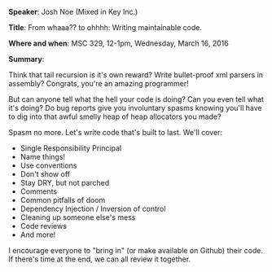 **Speaker**: Josh Noe (Mixed in Key Inc.)

**Title**: From whaaa?? to ohhhh: Writing maintainable code.

**Where and when**: MSC 329, 12-1pm,  Wednesday, March 16, 2016

**Summary**:

Think that tail recursion is it's own reward? 
Write bullet-proof xml parsers in assembly? 
Congrats, you're an amazing programmer!

But can anyone tell what the hell your code is doing? 
Can you even tell what it's doing? 
Do bug reports give you involuntary spasms knowing you'll have to dig into that 
awful smelly heap of heap allocators you made?

Spasm no more. Let's write code that's built to last. We'll cover:

  * Single Responsibility Principal
  * Name things!
  * Use conventions
  * Don't show off
  * Stay DRY, but not parched
  * Comments
  * Common pitfalls of doom
  * Dependency Injection / Inversion of control
  * Cleaning up someone else's mess
  * Code reviews
  * And more!

I encourage everyone to "bring in" (or make available on Github) their code. 
If there's time at the end, we can all review it together.
